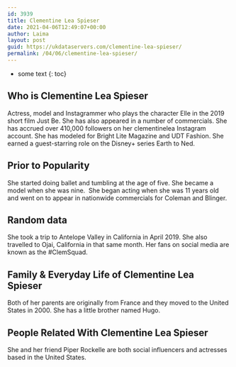 ```yaml
---
id: 3939
title: Clementine Lea Spieser
date: 2021-04-06T12:49:07+00:00
author: Laima
layout: post
guid: https://ukdataservers.com/clementine-lea-spieser/
permalink: /04/06/clementine-lea-spieser/
---
```


* some text
{: toc}


## Who is Clementine Lea Spieser
                  
                  
                  
Actress, model and Instagrammer who plays the character Elle in the 2019 short film Just Be. She has also appeared in a number of commercials. She has accrued over 410,000 followers on her clementinelea Instagram account. She has modeled for Bright Lite Magazine and UDT Fashion. She earned a guest-starring role on the Disney+ series Earth to Ned. 
                  
              
            
              
            
                
                
                
## Prior to Popularity
                  
                  
                  
She started doing ballet and tumbling at the age of five. She became a model when she was nine.  She began acting when she was 11 years old and went on to appear in nationwide commercials for Coleman and Blinger.  
                  
              
            
              
            
                
                
                
## Random data
                  
                  
                  
She took a trip to Antelope Valley in California in April 2019. She also travelled to Ojai, California in that same month. Her fans on social media are known as the #ClemSquad. 
                  
              
            
              
            
                
                
                
## Family & Everyday Life of Clementine Lea Spieser
                  
                  
                  
Both of her parents are originally from France and they moved to the United States in 2000. She has a little brother named Hugo. 
                  
              
            
              
            
                
                
                
## People Related With Clementine Lea Spieser
                  
                  
                  
She and her friend Piper Rockelle are both social influencers and actresses based in the United States.  
                  
              
            
              
            
                
              
            
              
              
            
            
              
            
          
          
          